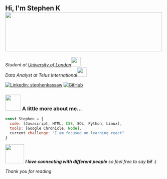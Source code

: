 <h2> Hi, I'm Stephen K <img src="https://i.imgur.com/MKDuazq.gif" width="500" height="125"></h2>
<p><em>Student at <a href="https://www.london.ac.uk">University of London</a><img src="https://media.giphy.com/media/fYSnHlufseco8Fh93Z/giphy.gif" width="30"></br>Data Analyst at <a>Telus International</a><img src="https://media.giphy.com/media/WUlplcMpOCEmTGBtBW/giphy.gif" width="30"> 
</em></p>


[![Linkedin: stephenkassaw](https://img.shields.io/badge/linkedin-stephen_kassaw-blue)](https://www.linkedin.com/in/stephen-kassaw/)
[![GitHub](https://img.shields.io/badge/github-stephenk360-blue)](https://github.com/StephenK360)


### <img src="https://media.giphy.com/media/VgCDAzcKvsR6OM0uWg/giphy.gif" width="50"> A little more about me...  

```javascript
const Stephen = {
  code: [Javascript, HTML, CSS, SQL, Python, Linux],
  tools: [Google Chronicle, Node],
  current challenge: "I am focused on learning react"
}
```

<img src="https://media.giphy.com/media/LnQjpWaON8nhr21vNW/giphy.gif" width="60"> <em><b>I love connecting with different people</b> so feel free to say <b>hi!</b> :)</em>

<em>Thank you for reading</em>

